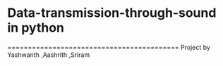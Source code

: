 # Data-transmission-through-sound in python
==========================================
Project by Yashwanth ,Aashrith ,Sriram
